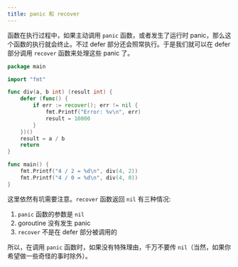 ```yaml
---
title: panic 和 recover
---
```


函数在执行过程中，如果主动调用 `panic` 函数，或者发生了运行时 panic，那么这个函数的执行就会终止。不过 defer 部分还会照常执行。于是我们就可以在 defer 部分调用 `recover` 函数来处理这些 panic 了。

```go
package main

import "fmt"

func div(a, b int) (result int) {
	defer (func() {
		if err := recover(); err != nil {
			fmt.Printf("Error: %v\n", err)
			result = 10000
		}
	})()
	result = a / b
	return
}

func main() {
	fmt.Printf("4 / 2 = %d\n", div(4, 2))
	fmt.Printf("4 / 0 = %d\n", div(4, 0))
}
```

这里依然有坑需要注意。`recover` 函数返回 `nil` 有三种情况:

1. `panic` 函数的参数是 `nil`
1. goroutine 没有发生 panic
1. `recover` 不是在 defer 部分被调用的

所以，在调用 `panic` 函数时，如果没有特殊理由，千万不要传 `nil`（当然，如果你希望做一些奇怪的事时除外）。
